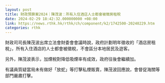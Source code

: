 ```yaml
---
layout: post
title: 財政預算案2024｜陳茂波：所有入住酒店人士都會被徵房租稅
date: 2024-02-29 18:42:32.000000000 +08:00
link: https://news.rthk.hk/rthk/ch/component/k2/1742500-20240229.htm
categories: rthk
---
```


財政司司長陳茂波出席立法會財委會會議時說，政府計劃明年徵收的「酒店房租稅」，所有入住酒店的人士都會被徵稅，不會區分本地居民及遊客。

另外，陳茂波表示，加煙稅對降低吸煙率有成效，政府往後會繼續加。

有議員質疑當局未有做好「放蛇」等打擊私煙販賣，陳茂波回應說，會督促海關等部門嚴肅打擊。
